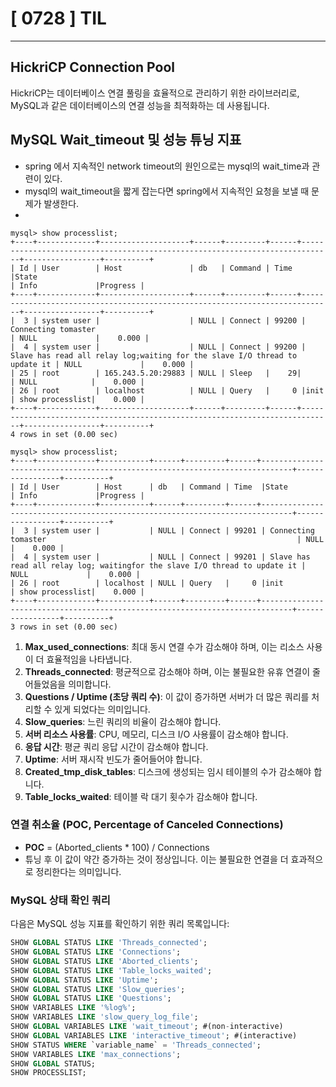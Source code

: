 # [ 0728 ] TIL

--- 


## HickriCP Connection Pool
HickriCP는 데이터베이스 연결 풀링을 효율적으로 관리하기 위한 라이브러리로, MySQL과 같은 데이터베이스의 연결 성능을 최적화하는 데 사용됩니다.

## MySQL Wait_timeout 및 성능 튜닝 지표

- spring 에서 지속적인 network timeout의 원인으로는 mysql의 wait_time과 관련이 있다. 
- mysql의 wait_timeout을 짧게 잡는다면 spring에서 지속적인 요청을 보낼 때 문제가 발생한다.
- 

```
mysql> show processlist;
+----+-------------+--------------------+------+---------+------+-----------------------------------------------------------------------------+-----------------+----------+
| Id | User        | Host               | db   | Command | Time  |State                                                                       | Info             |Progress |
+----+-------------+--------------------+------+---------+------+-----------------------------------------------------------------------------+-----------------+----------+
|  3 | system user |                    | NULL | Connect | 99200 | Connecting tomaster                                                        | NULL             |    0.000 |
|  4 | system user |                    | NULL | Connect | 99200 | Slave has read all relay log;waiting for the slave I/O thread to update it | NULL             |    0.000 |
| 25 | root        | 165.243.5.20:29883 | NULL | Sleep   |    29|                                                                             | NULL            |    0.000 |
| 26 | root        | localhost          | NULL | Query   |     0 |init                                                                        | show processlist|    0.000 |
+----+-------------+--------------------+------+---------+------+-----------------------------------------------------------------------------+-----------------+----------+
4 rows in set (0.00 sec)
 
mysql> show processlist;
+----+-------------+-----------+------+---------+------+-----------------------------------------------------------------------------+-----------------+----------+
| Id | User        | Host      | db   | Command | Time  |State                                                                       | Info             |Progress |
+----+-------------+-----------+------+---------+------+-----------------------------------------------------------------------------+-----------------+----------+
|  3 | system user |           | NULL | Connect | 99201 | Connecting tomaster                                                        | NULL             |    0.000 |
|  4 | system user |           | NULL | Connect | 99201 | Slave has read all relay log; waitingfor the slave I/O thread to update it | NULL             |    0.000 |
| 26 | root        | localhost | NULL | Query   |     0 |init                                                                        | show processlist|    0.000 |
+----+-------------+-----------+------+---------+------+-----------------------------------------------------------------------------+-----------------+----------+
3 rows in set (0.00 sec)

```



1. **Max_used_connections**: 최대 동시 연결 수가 감소해야 하며, 이는 리소스 사용이 더 효율적임을 나타냅니다.
2. **Threads_connected**: 평균적으로 감소해야 하며, 이는 불필요한 유휴 연결이 줄어들었음을 의미합니다.
3. **Questions / Uptime (초당 쿼리 수)**: 이 값이 증가하면 서버가 더 많은 쿼리를 처리할 수 있게 되었다는 의미입니다.
4. **Slow_queries**: 느린 쿼리의 비율이 감소해야 합니다.
5. **서버 리소스 사용률**: CPU, 메모리, 디스크 I/O 사용률이 감소해야 합니다.
6. **응답 시간**: 평균 쿼리 응답 시간이 감소해야 합니다.
7. **Uptime**: 서버 재시작 빈도가 줄어들어야 합니다.
8. **Created_tmp_disk_tables**: 디스크에 생성되는 임시 테이블의 수가 감소해야 합니다.
9. **Table_locks_waited**: 테이블 락 대기 횟수가 감소해야 합니다.

### 연결 취소율 (POC, Percentage of Canceled Connections)
- **POC** = (Aborted_clients * 100) / Connections
- 튜닝 후 이 값이 약간 증가하는 것이 정상입니다. 이는 불필요한 연결을 더 효과적으로 정리한다는 의미입니다.

### MySQL 상태 확인 쿼리
다음은 MySQL 성능 지표를 확인하기 위한 쿼리 목록입니다:
```sql
SHOW GLOBAL STATUS LIKE 'Threads_connected';
SHOW GLOBAL STATUS LIKE 'Connections';
SHOW GLOBAL STATUS LIKE 'Aborted_clients';
SHOW GLOBAL STATUS LIKE 'Table_locks_waited';
SHOW GLOBAL STATUS LIKE 'Uptime';
SHOW GLOBAL STATUS LIKE 'Slow_queries';
SHOW GLOBAL STATUS LIKE 'Questions';
SHOW VARIABLES LIKE '%log%';
SHOW VARIABLES LIKE 'slow_query_log_file';
SHOW GLOBAL VARIABLES LIKE 'wait_timeout'; #(non-interactive)
SHOW GLOBAL VARIABLES LIKE 'interactive_timeout'; #(interactive)
SHOW STATUS WHERE `variable_name` = 'Threads_connected';
SHOW VARIABLES LIKE 'max_connections';
SHOW GLOBAL STATUS;
SHOW PROCESSLIST;
```